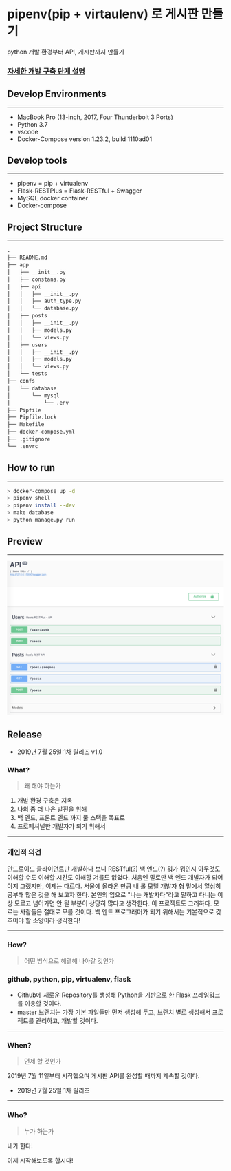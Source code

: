 # pipenv(pip + virtaulenv) 로 게시판 만들기

python 개발 환경부터 API, 게시판까지 만들기



### [자세한 개발 구축 단계 설명](https://www.notion.so/msnodeve/Flask-RESTPlus-API-CRUD-Board-8ae65b4edd764a15b381579e16802a69)



## Develop Environments

***

- MacBook Pro (13-inch, 2017, Four Thunderbolt 3 Ports)
- Python 3.7
- vscode
- Docker-Compose version 1.23.2, build 1110ad01



## Develop tools

***

- pipenv = pip + virtualenv
- Flask-RESTPlus = Flask-RESTful + Swagger
- MySQL docker container
- Docker-compose



## Project Structure

***

```txt
.
├── README.md
├── app
│   ├── __init__.py
│   ├── constans.py
│   ├── api
│   │   ├── __init__.py
│   │   ├── auth_type.py
│   │   └── database.py
│   ├── posts
│   │   ├── __init__.py
│   │   ├── models.py
│   │   └── views.py
│   ├── users
│   │   ├── __init__.py
│   │   ├── models.py
│   │   └── views.py
│   └── tests
├── confs
│   └── database
│       └── mysql
│           └── .env
├── Pipfile
├── Pipfile.lock
├── Makefile
├── docker-compose.yml
├── .gitignore
└── .envrc
```



## How to run

***

```bash
> docker-compose up -d
> pipenv shell
> pipenv install --dev
> make database
> python manage.py run
```



## Preview

***

![api_image](/images/api_image.png)



## Release

- 2019년 7월 25일 1차 릴리즈 v1.0





### What?

> 왜 해야 하는가

1. 개발 환경 구축은 지옥
2. 나의 좀 더 나은 발전을 위해
3. 백 엔드, 프론트 엔드 까지 풀 스택을 목표로
4. 프로페셔널한 개발자가 되기 위해서

***

### **개인적 의견**

안드로이드 클라이언트만 개발하다 보니 RESTful(?) 백 엔드(?) 뭐가 뭐인지 아무것도 이해할 수도 이해할 시간도 이해할 겨를도 없었다. 처음엔 말로만 백 엔드 개발자가 되어야지 그랬지만, 이제는 다르다. 서울에 올라온 만큼 내 롤 모델 개발자 형 밑에서 열심히 공부해 많은 것을 해 보고자 한다. 본인의 입으로 "나는 개발자다"라고 말하고 다니는 이상 모르고 넘어가면 안 될 부분이 상당히 많다고 생각한다. 이 프로젝트도 그러하다. 모르는 사람들은 절대로 모를 것이다. 백 엔드 프로그래머가 되기 위해서는 기본적으로 갖추어야 할 소양이라 생각한다!

---

### **How?**

> 어떤 방식으로 해결해 나아갈 것인가

### **github, python, pip, virtualenv, flask**

- Github에 새로운 Repository를 생성해 Python을 기반으로 한 Flask 프레임워크를 이용할 것이다.
- master 브랜치는 가장 기본 파일들만 먼저 생성해 두고, 브랜치 별로 생성해서 프로젝트를 관리하고, 개발할 것이다.

---

### **When?**

> 언제 할 것인가

2019년 7월 11일부터 시작했으며 게시판 API를 완성할 때까지 계속할 것이다.

- 2019년 7월 25일 1차 릴리즈

---

### **Who?**

> 누가 하는가

내가 한다.



이제 시작해보도록 합시다!